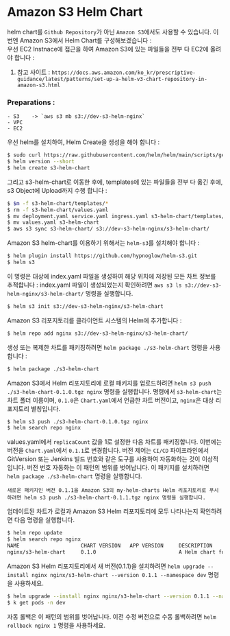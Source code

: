 # Amazon S3 Helm Chart 

helm chart를 `Github Repository`가 아닌 `Amazon S3`에서도 사용할 수 있습니다. 이번엔 Amazon S3에서 Helm Chart를 구성해보겠습니다 :   
우선 EC2 Instnace에 접근을 하여 Amazon S3에 있는 파일들을 전부 다 EC2에 올려야 합니다 :   
  1. 참고 사이트 : `https://docs.aws.amazon.com/ko_kr/prescriptive-guidance/latest/patterns/set-up-a-helm-v3-chart-repository-in-amazon-s3.html` 

### Preparations :
    - S3    -> `aws s3 mb s3://dev-s3-helm-nginx`  
    - VPC  
    - EC2  

우선 helm를 설치하여, Helm Create을 생성을 해야 합니다 : 

```sh 
$ sudo curl https://raw.githubusercontent.com/helm/helm/main/scripts/get-helm-3 | bash
$ helm version --short
$ helm create s3-helm-chart
```

그리고 s3-helm-chart로 이동한 후에, templates에 있는 파일들을 전부 다 옮긴 후에, s3 Object에 Upload까지 수행 합니다 : 

```sh
$ $m -f s3-helm-chart/templates/*
$ rm -f s3-helm-chart/values.yaml
$ mv deployment.yaml service.yaml ingress.yaml s3-helm-chart/templates/
$ mv values.yaml s3-helm-chart
$ aws s3 sync s3-helm-chart/ s3://dev-s3-helm-nginx/s3-helm-chart/
```

Amazon S3 helm-chart를 이용하기 위해서는 `helm-s3`를 설치해야 합니다 :

```sh
$ helm plugin install https://github.com/hypnoglow/helm-s3.git
$ helm s3 
```

이 명령은 대상에 index.yaml 파일을 생성하여 해당 위치에 저장된 모든 차트 정보를 추적합니다 : 
index.yaml 파일이 생성되었는지 확인하려면 `aws s3 ls s3://dev-s3-helm-nginx/s3-helm-chart/` 명령을 실행합니다.

```sh
$ helm s3 init s3://dev-s3-helm-nginx/s3-helm-chart
```

Amazon S3 리포지토리를 클라이언트 시스템의 Helm에 추가합니다 :

```sh
$ helm repo add nginx s3://dev-s3-helm-nginx/s3-helm-chart/
```

생성 또는 복제한 차트를 패키징하려면 `helm package ./s3-helm-chart` 명령을 사용합니다 :

```sh
$ helm package ./s3-helm-chart
```

Amazon S3에서 Helm 리포지토리에 로컬 패키지를 업로드하려면 `helm s3 push ./s3-helm-chart-0.1.0.tgz nginx` 명령을 실행합니다. 명령에서 `s3-helm-chart`는 차트 폴더 이름이며, `0.1.0`은 `Chart.yaml`에서 언급한 차트 버전이고, `nginx`은 대상 리포지토리 별칭입니다.

```sh
$ helm s3 push ./s3-helm-chart-0.1.0.tgz nginx
$ helm search repo nginx
```

values.yaml에서 `replicaCount` 값을 1로 설정한 다음 차트를 패키징합니다. 이번에는 버전을 `Chart.yaml`에서 `0.1.1`로 변경합니다. 버전 제어는 `CI/CD` 파이프라인에서 GitVersion 또는 Jenkins 빌드 번호와 같은 도구를 사용하여 자동화하는 것이 이상적입니다. 버전 번호 자동화는 이 패턴의 범위를 벗어납니다. 이 패키지를 설치하려면 `helm package ./s3-helm-chart` 명령을 실행합니다.  

`새로운 패키지인 버전 0.1.1을 Amazon S3의 my-helm-charts Helm 리포지토리로 푸시하려면 helm s3 push ./s3-helm-chart-0.1.1.tgz nginx 명령을 실행합니다.`

업데이트된 차트가 로컬과 Amazon S3 Helm 리포지토리에 모두 나타나는지 확인하려면 다음 명령을 실행합니다.

```sh
$ helm repo update 
$ helm search repo nginx
NAME                    CHART VERSION   APP VERSION     DESCRIPTION                
nginx/s3-helm-chart     0.1.0                           A Helm chart for Kubernetes
```

 Amazon S3 Helm 리포지토리에서 새 버전(0.1.1)을 설치하려면 `helm upgrade --install nginx nginx/s3-helm-chart --version 0.1.1 --namespace dev` 명령을 사용하세요.

 ```sh
 $ helm upgrade --install nginx nginx/s3-helm-chart --version 0.1.1 --namespace dev
 $ k get pods -n dev
 ```

 자동 롤백은 이 패턴의 범위를 벗어납니다. 이전 수정 버전으로 수동 롤백하려면 `helm rollback nginx 1` 명령을 사용하세요. 